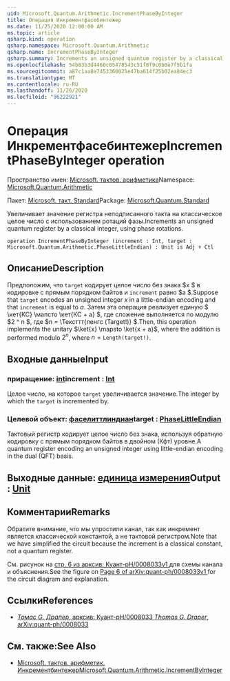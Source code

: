 ```yaml
---
uid: Microsoft.Quantum.Arithmetic.IncrementPhaseByInteger
title: Операция Инкрементфасебинтежер
ms.date: 11/25/2020 12:00:00 AM
ms.topic: article
qsharp.kind: operation
qsharp.namespace: Microsoft.Quantum.Arithmetic
qsharp.name: IncrementPhaseByInteger
qsharp.summary: Increments an unsigned quantum register by a classical integer, using phase rotations.
ms.openlocfilehash: 54b83b3d4460c05478543c51f8f9c0b0e7f5b1fa
ms.sourcegitcommit: a87c1aa8e7453360025e47ba614f25b02ea84ec3
ms.translationtype: MT
ms.contentlocale: ru-RU
ms.lasthandoff: 11/26/2020
ms.locfileid: "96222921"
---
```

# <a name="incrementphasebyinteger-operation"></a><span data-ttu-id="9de1b-102">Операция Инкрементфасебинтежер</span><span class="sxs-lookup"><span data-stu-id="9de1b-102">IncrementPhaseByInteger operation</span></span>

<span data-ttu-id="9de1b-103">Пространство имен: [Microsoft. тактов. арифметика](xref:Microsoft.Quantum.Arithmetic)</span><span class="sxs-lookup"><span data-stu-id="9de1b-103">Namespace: [Microsoft.Quantum.Arithmetic](xref:Microsoft.Quantum.Arithmetic)</span></span>

<span data-ttu-id="9de1b-104">Пакет: [Microsoft. такт. Standard](https://nuget.org/packages/Microsoft.Quantum.Standard)</span><span class="sxs-lookup"><span data-stu-id="9de1b-104">Package: [Microsoft.Quantum.Standard](https://nuget.org/packages/Microsoft.Quantum.Standard)</span></span>


<span data-ttu-id="9de1b-105">Увеличивает значение регистра неподписанного такта на классическое целое число с использованием ротаций фазы.</span><span class="sxs-lookup"><span data-stu-id="9de1b-105">Increments an unsigned quantum register by a classical integer, using phase rotations.</span></span>

```qsharp
operation IncrementPhaseByInteger (increment : Int, target : Microsoft.Quantum.Arithmetic.PhaseLittleEndian) : Unit is Adj + Ctl
```


## <a name="description"></a><span data-ttu-id="9de1b-106">Описание</span><span class="sxs-lookup"><span data-stu-id="9de1b-106">Description</span></span>

<span data-ttu-id="9de1b-107">Предположим, что `target` кодирует целое число без знака $x $ в кодировке с прямым порядком байтов и `increment` равно $a $.</span><span class="sxs-lookup"><span data-stu-id="9de1b-107">Suppose that `target` encodes an unsigned integer $x$ in a little-endian encoding and that `increment` is equal to $a$.</span></span>
<span data-ttu-id="9de1b-108">Затем эта операция реализует единую $ \кет{КС} \мапсто \кет{КС + a} $, где сложение выполняется по модулю $2 ^ n $, где $n = \Тексттт{ленгс (Target!)} $.</span><span class="sxs-lookup"><span data-stu-id="9de1b-108">Then, this operation implements the unitary $\ket{x} \mapsto \ket{x + a}$, where the addition is performed modulo $2^n$, where $n = \texttt{Length(target!)}$.</span></span>

## <a name="input"></a><span data-ttu-id="9de1b-109">Входные данные</span><span class="sxs-lookup"><span data-stu-id="9de1b-109">Input</span></span>

### <a name="increment--int"></a><span data-ttu-id="9de1b-110">приращение: [int](xref:microsoft.quantum.lang-ref.int)</span><span class="sxs-lookup"><span data-stu-id="9de1b-110">increment : [Int](xref:microsoft.quantum.lang-ref.int)</span></span>

<span data-ttu-id="9de1b-111">Целое число, на которое `target` увеличивается значение.</span><span class="sxs-lookup"><span data-stu-id="9de1b-111">The integer by which the `target` is incremented by.</span></span>


### <a name="target--phaselittleendian"></a><span data-ttu-id="9de1b-112">Целевой объект: [фаселиттлиндиан](xref:Microsoft.Quantum.Arithmetic.PhaseLittleEndian)</span><span class="sxs-lookup"><span data-stu-id="9de1b-112">target : [PhaseLittleEndian](xref:Microsoft.Quantum.Arithmetic.PhaseLittleEndian)</span></span>

<span data-ttu-id="9de1b-113">Тактовый регистр кодирует целое число без знака, используя обратную кодировку с прямым порядком байтов в двойном (Кфт) уровне.</span><span class="sxs-lookup"><span data-stu-id="9de1b-113">A quantum register encoding an unsigned integer using little-endian encoding in the dual (QFT) basis.</span></span>



## <a name="output--unit"></a><span data-ttu-id="9de1b-114">Выходные данные: [единица измерения](xref:microsoft.quantum.lang-ref.unit)</span><span class="sxs-lookup"><span data-stu-id="9de1b-114">Output : [Unit](xref:microsoft.quantum.lang-ref.unit)</span></span>



## <a name="remarks"></a><span data-ttu-id="9de1b-115">Комментарии</span><span class="sxs-lookup"><span data-stu-id="9de1b-115">Remarks</span></span>

<span data-ttu-id="9de1b-116">Обратите внимание, что мы упростили канал, так как инкремент является классической константой, а не тактовой регистром.</span><span class="sxs-lookup"><span data-stu-id="9de1b-116">Note that we have simplified the circuit because the increment is a classical constant, not a quantum register.</span></span>

<span data-ttu-id="9de1b-117">См. рисунок на [ стр. 6 из арксив: Куант-pH/0008033v1 ](https://arxiv.org/pdf/quant-ph/0008033.pdf#page=6) для схемы канала и объяснения.</span><span class="sxs-lookup"><span data-stu-id="9de1b-117">See the figure on [ Page 6 of arXiv:quant-ph/0008033v1 ](https://arxiv.org/pdf/quant-ph/0008033.pdf#page=6) for the circuit diagram and explanation.</span></span>

## <a name="references"></a><span data-ttu-id="9de1b-118">Ссылки</span><span class="sxs-lookup"><span data-stu-id="9de1b-118">References</span></span>

- [<span data-ttu-id="9de1b-119">*Томас G. Драпер*, арксив: Куант-pH/0008033</span><span class="sxs-lookup"><span data-stu-id="9de1b-119"> *Thomas G. Draper*, arXiv:quant-ph/0008033</span></span>](https://arxiv.org/pdf/quant-ph/0008033v1.pdf)

## <a name="see-also"></a><span data-ttu-id="9de1b-120">См. также:</span><span class="sxs-lookup"><span data-stu-id="9de1b-120">See Also</span></span>

- [<span data-ttu-id="9de1b-121">Microsoft. тактов. арифметик. Инкрементбинтежер</span><span class="sxs-lookup"><span data-stu-id="9de1b-121">Microsoft.Quantum.Arithmetic.IncrementByInteger</span></span>](xref:Microsoft.Quantum.Arithmetic.IncrementByInteger)